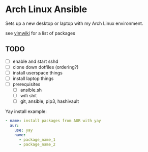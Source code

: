 # Arch Linux Ansible

Sets up a new desktop or laptop with my Arch Linux environment.

see [vimwiki](../../notes/vimwiki/linuxenv/arch-bootstrap.md) for a list of packages

## TODO
- [ ] enable and start sshd
- [ ] clone down dotfiles (ordering?)
- [ ] install userspace things
- [ ] install laptop things
- [ ] prerequisites
  - [ ] ansible.sh
  - [ ] wifi shit
  - [ ] git, ansible, pip3, hashivault

Yay install example:
```yaml
- name: install packages from AUR with yay
  aur:
    use: yay
    name:
      - package_name_1
      - package_name_2
```
